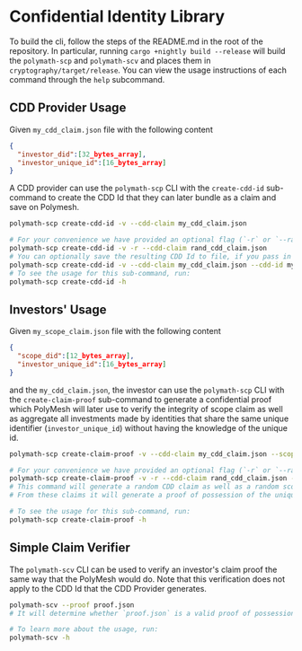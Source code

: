 # Confidential Identity Library


To build the cli, follow the steps of the README.md in the root of the
repository. In particular, running `cargo +nightly build --release` will
build the `polymath-scp` and `polymath-scv` and places them in
`cryptography/target/release`. You can view the usage instructions of
each command through the `help` subcommand.


## CDD Provider Usage

Given `my_cdd_claim.json` file with the following content

```json
{
  "investor_did":[32_bytes_array],
  "investor_unique_id":[16_bytes_array]
}
```

A CDD provider can use the `polymath-scp` CLI with the `create-cdd-id` sub-command
to create the CDD Id that they can later bundle as a claim and save on Polymesh.

```bash
polymath-scp create-cdd-id -v --cdd-claim my_cdd_claim.json

# For your convenience we have provided an optional flag (`-r` or `--rand`) to randomly generate the inputted JSON file:
polymath-scp create-cdd-id -v -r --cdd-claim rand_cdd_claim.json
# You can optionally save the resulting CDD Id to file, if you pass in the `cdd-id` with a file name:
polymath-scp create-cdd-id -v --cdd-claim my_cdd_claim.json --cdd-id my_cdd_id.json
# To see the usage for this sub-command, run:
polymath-scp create-cdd-id -h
```

## Investors' Usage

Given `my_scope_claim.json` file with the following content

```json
{
  "scope_did":[12_bytes_array],
  "investor_unique_id":[16_bytes_array]
}
```

and the `my_cdd_claim.json`, the investor can use the `polymath-scp` CLI with the `create-claim-proof` sub-command to generate
a confidential proof which PolyMesh will later use to verify the integrity of scope claim as well as aggregate all
investments made by identities that share the same unique identifier (`investor_unique_id`) without having the knowledge
of the unique id.

```bash
polymath-scp create-claim-proof -v --cdd-claim my_cdd_claim.json --scope-claim my_scope_claim.json --proof proof.json

# For your convenience we have provided an optional flag (`-r` or `--rand`) to randomly generate the inputted JSON file.
polymath-scp create-claim-proof -v -r --cdd-claim rand_cdd_claim.json --scope-claim rand_scope_claim.json --proof proof.json
# This command will generate a random CDD claim as well as a random scope claim and save them into separate JSON files.
# From these claims it will generate a proof of possession of the unique id and save it to `proof.json`.

# To see the usage for this sub-command, run:
polymath-scp create-claim-proof -h
```

## Simple Claim Verifier

The `polymath-scv` CLI can be used to verify an investor's claim proof the same way that the PolyMesh would do.
Note that this verification does not apply to the CDD Id that the CDD Provider generates.


```bash
polymath-scv --proof proof.json
# It will determine whether `proof.json` is a valid proof of possession of the unique ID.

# To learn more about the usage, run:
polymath-scv -h
```

[cdd-register-did]: https://docs.polymesh.live/pallet_identity/enum.Call.html#variant.cdd_register_did
[IdentityId]: https://docs.polymesh.live/polymesh_primitives/identity_id/struct.IdentityId.html
[add-claim]: https://docs.polymesh.live/pallet_identity/enum.Call.html#variant.add_claim
